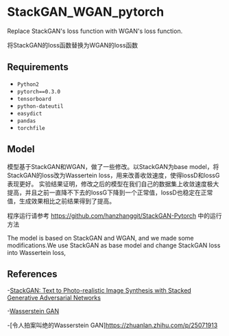 # StackGAN_WGAN_pytorch
Replace StackGAN's loss function with WGAN's loss function.

将StackGAN的loss函数替换为WGAN的loss函数

## Requirements

- `Python2`
- `pytorch==0.3.0` 
- `tensorboard`
- `python-dateutil`
- `easydict`
- `pandas`
- `torchfile`

## Model

模型基于StackGAN和WGAN，做了一些修改。以StackGAN为base model，将StackGAN的loss改为Wassertein loss，用来改善收敛速度，使得lossD和lossG表现更好。
实验结果证明，修改之后的模型在我们自己的数据集上收敛速度极大提高，并且之前一直降不下去的lossG下降到一个正常值，lossD也稳定在正常值，生成效果相比之前结果得到了提高。

程序运行请参考 https://github.com/hanzhanggit/StackGAN-Pytorch 中的运行方法

The model is based on StackGAN and WGAN, and we made some modifications.We use StackGAN as base model and change StackGAN loss into Wassertein loss,

## References

-[StackGAN: Text to Photo-realistic Image Synthesis with Stacked Generative Adversarial Networks](https://arxiv.org/pdf/1612.03242v2.pdf)

-[Wasserstein GAN](https://arxiv.org/abs/1701.07875)

-[令人拍案叫绝的Wasserstein GAN]https://zhuanlan.zhihu.com/p/25071913
